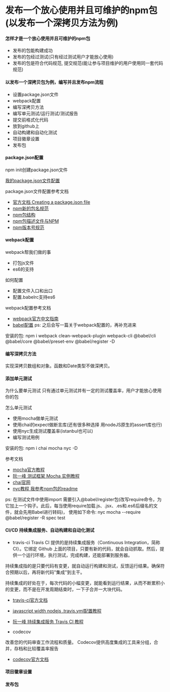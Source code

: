 # 发布一个放心使用并且可维护的npm包(以发布一个深拷贝方法为例)

#### 怎样才是一个放心使用并且可维护的npm包
- 发布的包能构建成功
- 发布的包经过测试(只有经过测试用户才能放心使用)
- 发布的包是符合代码规范, 提交规范(能让参与项目维护的用户使用同一套代码规范)

#### 以发布一个深拷贝包为例，编写并且发布npm流程
- 设置package.json文件
- webpack配置
- 编写深拷贝方法
- 编写单元测试/运行测试/测试报告
- 提交前格式化代码
- 放到github上
- 自动构建和自动化测试
- 项目徽章设置
- 发布包

#### package.json配置

npm init创建package.json文件

[我的package.json文件配置](https://github.com/zwfun/cloneDeep/blob/master/package.json)

package.json文件配置参考文档
- [官方文档 Creating a package.json file](https://docs.npmjs.com/creating-a-package-json-file)
- [npm新的包名规范](https://www.jianshu.com/p/7dc0083f30a6)
- [npm包结构](https://www.kancloud.cn/simon_chang/srqcnodejs/200134)
- [npm包描述文件与NPM](https://www.kancloud.cn/simon_chang/srqcnodejs/200135)
- [npm版本号规范](https://semver.org/lang/zh-CN/)

#### webpack配置
webpack帮我们做的事
- 打包js文件
- es6的支持

如何配置
- 配置文件入口和出口
- 配置.babelrc支持es6

webpack配置参考文档
- [webpack官方中文指南](https://webpack.docschina.org/guides/)
- [babel配置](https://babeljs.io/setup#installation)
ps: 之后会写一篇关于webpack配置的，再补充进来

安装的包: npm i webpack clean-webpack-plugin webpack-cli @babel/cli @babel/core @babel/preset-env @babel/register -D

#### 编写深拷贝方法
实现深拷贝数组和对象。函数和Date类型不做深拷贝。

#### 添加单元测试
为什么要单元测试
    只有通过单元测试并有一定的测试覆盖率，用户才能放心使用你的包

怎么单元测试
- 使用mocha做单元测试
- 使用chai的expect做断言库(还有很多种选择 用nodeJS原生的assert库也行)
- 使用nyc生成测试覆盖率(istanbul也可以)
- 编写测试用例

安装的包: npm i chai mocha nyc  -D

参考文档
- [mocha官方教程](https://mochajs.org/)
- [阮一峰 测试框架 Mocha 实例教程](http://www.ruanyifeng.com/blog/2015/12/a-mocha-tutorial-of-examples.html)
- [chai官网](https://www.chaijs.com/guide/styles/#expect)
- [nyc教程 我参考npm包的readme](https://www.npmjs.com/package/nyc)

ps: 在测试文件中使用import 需要引入@babel/register包(改写require命令，为它加上一个钩子。此后，每当使用require加载.js、.jsx、.es和.es6后缀名的文件，就会先用Babel进行转码)， 使用如下命令: nyc mocha --require @babel/register -R spec test

#### CI/CD 持续集成服务、自动构建和自动化测试
- travis-ci
Travis CI 提供的是持续集成服务（Continuous Integration，简称 CI）。它绑定 Github 上面的项目，只要有新的代码，就会自动抓取。然后，提供一个运行环境，执行测试，完成构建，还能部署到服务器。

持续集成指的是只要代码有变更，就自动运行构建和测试，反馈运行结果。确保符合预期以后，再将新代码"集成"到主干。

持续集成的好处在于，每次代码的小幅变更，就能看到运行结果，从而不断累积小的变更，而不是在开发周期结束时，一下子合并一大块代码。

- [travis-ci官方文档](https://docs.travis-ci.com/)
- [javascript width nodejs  .travis.yml配置教程](https://docs.travis-ci.com/user/languages/javascript-with-nodejs/)
- [阮一峰 持续集成服务 Travis CI 教程](http://www.ruanyifeng.com/blog/2017/12/travis_ci_tutorial.html)

- codecov

改善您的代码审查工作流程和质量。 Codecov提供高度集成的工具来分组，合并，存档和比较覆盖率报告

- [codecov官方文档](https://docs.codecov.io/docs)

#### 项目徽章设置



#### 发布包



